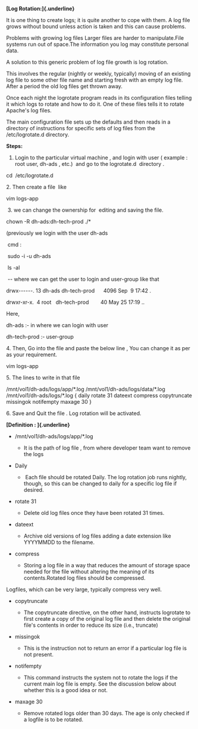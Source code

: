 **[Log Rotation:]{.underline}**

It is one thing to create logs; it is quite another to cope with them. A
log file grows without bound unless action is taken and this can cause
problems.

Problems with growing log files Larger files are harder to
manipulate.File systems run out of space.The information you log may
constitute personal data.

A solution to this generic problem of log file growth is log rotation.

This involves the regular (nightly or weekly, typically) moving of an
existing log file to some other file name and starting fresh with an
empty log file. After a period the old log files get thrown away.

Once each night the logrotate program reads in its configuration files
telling it which logs to rotate and how to do it. One of these files
tells it to rotate Apache\'s log files.

The main configuration file sets up the defaults and then reads in a
directory of instructions for specific sets of log files from the
/etc/logrotate.d directory.

**Steps:**

1.  Login to the particular virtual machine , and login with user (
    example : root user, dh-ads , etc.)  and go to the logrotate.d 
    directory .

cd  /etc/logrotate.d

2\. Then create a file  like

vim logs-app 

 3. we can change the ownership for  editing and saving the file.

chown -R dh-ads:dh-tech-prod ./\*

(previously we login with the user dh-ads 

 cmd : 

 sudo -i -u dh-ads

 ls -al 

 \-- where we can get the user to login and user-group like that 

drwx\-\-\-\-\--. 13 dh-ads dh-tech-prod      4096 Sep  9 17:42 .

drwxr-xr-x.  4 root   dh-tech-prod        40 May 25 17:19 ..

Here,

dh-ads :- in where we can login with user

dh-tech-prod :- user-group 

4\. Then, Go into the file and paste the below line , You can change it
as per as your requirement.

vim logs-app

5\. The lines to write in that file  

/mnt/vol1/dh-ads/logs/app/\*.log /mnt/vol1/dh-ads/logs/data/\*.log
/mnt/vol1/dh-ads/logs/\*.log { daily rotate 31 dateext compress
copytruncate missingok notifempty maxage 30 }

6\. Save and Quit the file . Log rotation will be activated.

**[Definition : ]{.underline}**

- /mnt/vol1/dh-ads/logs/app/\*.log  

  - It is the path of log file , from where developer team want to
    remove the logs

- Daily

  -  Each file should be rotated Daily. The log rotation job runs
    nightly, though, so this can be changed to daily for a specific log
    file if desired.

- rotate 31

  - Delete old log files once they have been rotated 31 times.

- dateext

  - Archive old versions of log files adding a date extension like
    YYYYMMDD to the filename.

- compress

  - Storing a log file in a way that reduces the amount of storage space
    needed for the file without altering the meaning of its
    contents.Rotated log files should be compressed. 

Logfiles, which can be very large, typically compress very well.

- copytruncate

  - The copytruncate directive, on the other hand, instructs logrotate
    to first create a copy of the original log file and then delete the
    original file\'s contents in order to reduce its size (i.e.,
    truncate)

- missingok

  - This is the instruction not to return an error if a particular log
    file is not present.

- notifempty

  - This command instructs the system not to rotate the logs if the
    current main log file is empty. See the discussion below about
    whether this is a good idea or not.

- maxage 30

  - Remove rotated logs older than 30 days. The age is only checked if a
    logfile is to be rotated.
